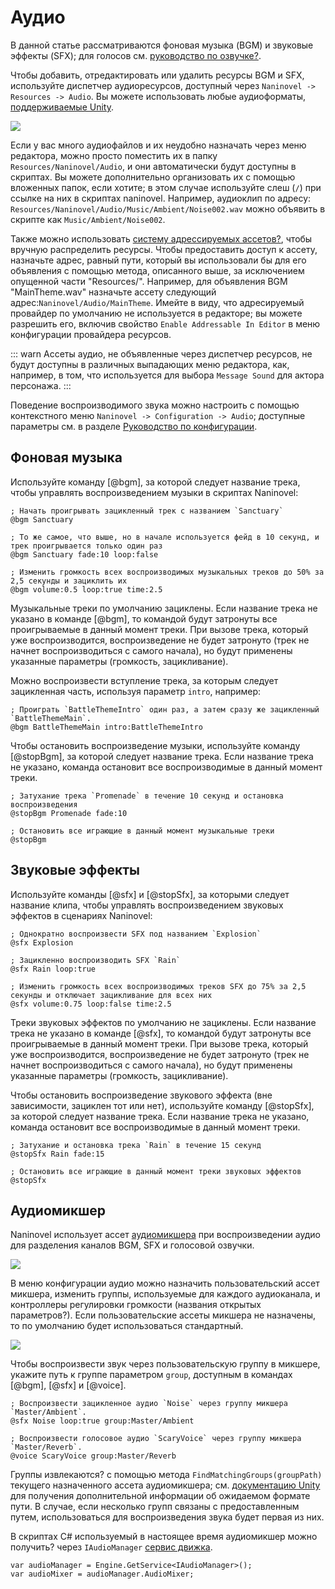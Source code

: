 ﻿# Аудио

В данной статье рассматриваются фоновая музыка (BGM) и звуковые эффекты (SFX); для голосов см. [руководство по озвучке?](/ru/guide/voicing.md).

Чтобы добавить, отредактировать или удалить ресурсы BGM и SFX, используйте диспетчер аудиоресурсов, доступный через `Naninovel -> Resources -> Audio`. Вы можете использовать любые аудиоформаты, [поддерживаемые Unity](https://docs.unity3d.com/Manual/AudioFiles.html).

![](https://i.gyazo.com/cacdec36623dbbfcf9f49c594de53c0f.png)

Если у вас много аудиофайлов и их неудобно назначать через меню редактора, можно просто поместить их в папку `Resources/Naninovel/Audio`, и они автоматически будут доступны в скриптах. Вы можете дополнительно организовать их с помощью вложенных папок, если хотите; в этом случае используйте слеш (`/`) при ссылке на них в скриптах naninovel. Например, аудиоклип по адресу: `Resources/Naninovel/Audio/Music/Ambient/Noise002.wav` можно объявить в скрипте как `Music/Ambient/Noise002`.

Также можно использовать [систему адрессируемых ассетов?](/ru/guide/resource-providers.md#addressable), чтобы вручную распределить ресурсы. Чтобы предоставить доступ к ассету, назначьте адрес, равный пути, который вы использовали бы для его объявления с помощью метода, описанного выше, за исключением опущенной части "Resources/". Например, для объявления BGM "MainTheme.wav" назначьте ассету следующий адрес:`Naninovel/Audio/MainTheme`. Имейте в виду, что адресируемый провайдер по умолчанию не используется в редакторе; вы можете разрешить его, включив свойство `Enable Addressable In Editor` в меню конфигурации провайдера ресурсов.

::: warn
Ассеты аудио, не объявленные через диспетчер ресурсов, не будут доступны в различных выпадающих меню редактора, как, например, в том, что используется для выбора `Message Sound` для актора персонажа.
::: 

Поведение воспроизводимого звука можно настроить с помощью контекстного меню `Naninovel -> Configuration -> Audio`; доступные параметры см. в разделе [Руководство по конфигурации](/ru/guide/configuration.md#audio).

## Фоновая музыка

Используйте команду [@bgm], за которой следует название трека, чтобы управлять воспроизведением музыки в скриптах Naninovel:

```
; Начать проигрывать зацикленный трек с названием `Sanctuary` 
@bgm Sanctuary

; То же самое, что выше, но в начале используется фейд в 10 секунд, и трек проигрывается только один раз
@bgm Sanctuary fade:10 loop:false

; Изменить громкость всех воспроизводимых музыкальных треков до 50% за 2,5 секунды и зациклить их
@bgm volume:0.5 loop:true time:2.5
```

Музыкальные треки по умолчанию зациклены. Если название трека не указано в команде [@bgm], то командой будут затронуты все проигрываемые в данный момент треки. При вызове трека, который уже воспроизводится, воспроизведение не будет затронуто (трек не начнет воспроизводиться с самого начала), но будут применены указанные параметры (громкость, зацикливание).

Можно воспроизвести вступление трека, за которым следует зацикленная часть, используя параметр `intro`, например:

```
; Проиграть `BattleThemeIntro` один раз, а затем сразу же зацикленный `BattleThemeMain`.
@bgm BattleThemeMain intro:BattleThemeIntro
```

Чтобы остановить воспроизведение музыки, используйте команду [@stopBgm], за которой следует название трека. Если название трека не указано, команда остановит все воспроизводимые в данный момент треки.

```
; Затухание трека `Promenade` в течение 10 секунд и остановка воспроизведения
@stopBgm Promenade fade:10

; Остановить все играющие в данный момент музыкальные треки
@stopBgm
```

## Звуковые эффекты

Используйте команды [@sfx] и [@stopSfx], за которыми следует название клипа, чтобы управлять воспроизведением звуковых эффектов в сценариях Naninovel:

```
; Однократно воспроизвести SFX под названием `Explosion`
@sfx Explosion

; Зацикленно воспроизводить SFX `Rain`
@sfx Rain loop:true

; Изменить громкость всех воспроизводимых треков SFX до 75% за 2,5 секунды и отключает зацикливание для всех них
@sfx volume:0.75 loop:false time:2.5
```

Треки звуковых эффектов по умолчанию  не зациклены. Если название трека не указано в команде [@sfx], то командой будут затронуты все проигрываемые в данный момент треки. При вызове трека, который уже воспроизводится, воспроизведение не будет затронуто (трек не начнет воспроизводиться с самого начала), но будут применены указанные параметры (громкость, зацикливание).

Чтобы остановить воспроизведение звукового эффекта (вне зависимости, зациклен тот или нет), используйте команду [@stopSfx], за которой следует название трека. Если название трека не указано, команда остановит все воспроизводимые в данный момент треки.

```
; Затухание и остановка трека `Rain` в течение 15 секунд
@stopSfx Rain fade:15

; Остановить все играющие в данный момент треки звуковых эффектов
@stopSfx
```

## Аудиомикшер

Naninovel использует ассет [аудиомикшера](https://docs.unity3d.com/Manual/AudioMixer.html) при воспроизведении аудио для разделения каналов BGM, SFX и голосовой озвучки.

![](https://i.gyazo.com/6271d59ee9ac63a0a218316bd3bc78a8.png)

В меню конфигурации аудио можно назначить пользовательский ассет микшера, изменить группы, используемые для каждого аудиоканала, и контроллеры регулировки громкости (названия открытых параметров?). Если пользовательские ассеты микшера не назначены, то по умолчанию будет использоваться стандартный.

![](https://i.gyazo.com/ef2db68edb871608d1718117a37e9486.png)

Чтобы воспроизвести звук через пользовательскую группу в микшере, укажите путь к группе параметром `group`, доступным в командах [@bgm], [@sfx] и [@voice].

```
; Воспроизвести зацикленное аудио `Noise` через группу микшера `Master/Ambient`.
@sfx Noise loop:true group:Master/Ambient

; Воспроизвести голосовое аудио `ScaryVoice` через группу микшера `Master/Reverb`.
@voice ScaryVoice group:Master/Reverb
```

Группы извлекаются? с помощью метода `FindMatchingGroups(groupPath)` текущего назначенного ассета аудиомикшера; см. [документацию Unity](https://docs.unity3d.com/ScriptReference/Audio.AudioMixer.FindMatchingGroups) для получения дополнительной информации об ожидаемом формате пути. В случае, если несколько групп связаны с предоставленным путем, использоваться для воспроизведения звука будет первая из них.

В скриптах C# используемый в настоящее время аудиомикшер можно получить? через `IAudioManager` [сервис движка](/ru/guide/engine-services.md).

```
var audioManager = Engine.GetService<IAudioManager>();
var audioMixer = audioManager.AudioMixer;
```

